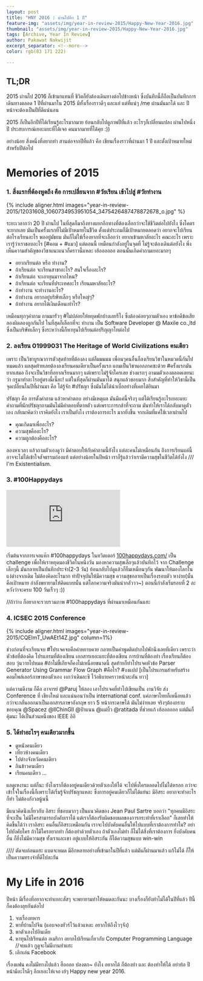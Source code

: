 ```yaml
---
layout: post
title: "HNY 2016 : ผ่านไปอีก 1 ปี"
feature-img: "assets/img/year-in-review-2015/Happy-New-Year-2016.jpg"
thumbnail: "assets/img/year-in-review-2015/Happy-New-Year-2016.jpg"
tags: [Archive, Year In Review]
author: Pakawat Nakwijit
excerpt_separator: <!--more-->
color: rgb(83 171 222)

---
```


## TL;DR
2015 ผ่านไป 2016 ก็เข้ามาแทนที่ ชีวิตก็ยังต้องเดินทางต่อไปข้างหน้า ซึ่งบันทึกนี้ก็ถือเป็นบันทึกการเดินทางตลอด 1 ปีที่ผ่านมาใน 2015 มีทั้งเรื่องราวดีๆ และแย่ แต่ที่แน่ๆ /me ผ่านมันมาได้ และ ปีหน้าจะต้องเป็นปีที่ดีแน่นอน

<!--more-->

2015 ก็เป็นอีกปีที่ได้เรียนรู้อะไรมากมาย ย้อนกลับไปดูภาพปีที่แล้ว อะไรๆก็เปลี่ยนแปลง ผ่านไปหนึ่งปี ประสบการณ์เยอะแยะที่ได้เจอ คนมากมายที่ได้คุย :))

อย่างน้อย สิ่งหนึ่งที่อยากทำ สานต่อจากปีที่แล้ว คือ เขียนเรื่องราวที่ผ่านมา 1 ปี และตั้งเป้าหมายใหม่สำหรับปีต่อไป

# Memories of 2015

### 1. สิ่งแรกที่ต้องพูดถึง คือ การเปลี่ยนจาก <span class="tag-en">#วัยเรียน</span> เข้าไปสู่ <span class="tag-en">#วัยทำงาน</span>

{% include aligner.html images="year-in-review-2015/12031608_1060734953951054_3475426487478872678_o.jpg" %}

ระยะเวลากว่า 20 ปี ผ่านไป ในที่สุดก็มาถึงทางแยกอีกทางที่ต้องเลือกว่าจะใช้ชีวิตต่อไปยังไง ซึ่งโคตรจะยากเลย มันเป็นครั้งแรกที่ไม่มีเป้าหมายในชีิวิต ตั้งแต่ประถมก็มีเป้าหมายตลอดว่า อยากจะไปเรียนต่อโรงเรียนอะไร พออยู่มัธยม มันก็ไม่ใช่เรื่องยากที่จะเลือกว่า อยากเข้ามหาลัยอะไร คณะอะไร เพราะเรารู้ว่าเราชอบอะไร [<span class="tag-en"><span class="tag-en">#คอม</span></span> + <span class="tag-en"><span class="tag-en">#แมว</span></span>] แต่ตอนนี้ เหมือนกำลังอยู่ในจุดที่ ไม่รู้จะต้องเดินต่อยังไง พึ่งเห็นความสำคัญของวิชาแนะแนวก็คราวนี้แหละ เฮ้ออออออ ตอนนั้นเกิดคำถามเยอะมากๆ

* อยากเรียนต่อ หรือ ทำงาน?
* ถ้าเรียนต่อ จะเรียนสาขาอะไร? สนใจเรื่องอะไร?
* ถ้าเรียนต่อ จะเอาทุนมาจากไหน?
* ถ้าเรียนต่อ จะเรียนที่ประเทศอะไร เรียนมหาลัยอะไร?
* ถ้าทำงาน จะทำงานอะไร?
* ถ้าทำงาน อยากอยู่บริษัทเล็กๆ หรือใหญ่ๆ?
* ถ้าทำงาน อยากได้เงินเดือนเท่าไร?


เหมือนทุกๆคำถาม ถามมารัวๆ <span class="tag-en"><span class="tag-en">#ไม่ปล่อยให้หยุดพักบ้างเลยรึไง</span></span> ซึ่งต้องค่อยๆถามตัวเอง หาข้อดีข้อเสีย ลองผิดลองถูกกันไป ในที่สุดก็เลือกที่จะ ทำงาน เป็น Software Developer @ Maxile co.,ltd ซึ่งเป็นบริษัทเล็กๆ ซึ่งระหว่างนี้ก็หาทุนไปเรียนต่อปริญญาโทต่อไป

### 2. ลงเรียน 01999031 The Heritage of World Civilizations คนเดียว
เพราะ เป็นวิชาบูรณาการตัวสุดท้ายที่ต้องลง แต่ลืมมมมม เพื่อนๆคนอื่นก็ลงเรียนวิชาในหมวดนี้กันไปหมดแล้ว ผลสุดท้ายเลยต้องลงเรียนคนเดียวเป็นครั้งแรก แถมเป็นวิชานอกภาคซะด้วย <span class="tag-en"><span class="tag-en">#ครั้งแรกมันยากเสมอ</span></span> ถึงจะเป็นวิชาที่อยากเรียนมากๆ แต่เพราะไม่รู้จักใครเลย ช่วงแรกๆ ถามมตัวเองตลอดเลยนะว่า กรูมาทำอะไรอยู่ตรงนี้เนี๊ยะ! แต่ในที่สุดก็ผ่านมันมาได้ สนุกแล้วชอบมาก สิ่งสำคัญที่ทำให้วิชานี้เป็นจุดเปลี่ยนในปีที่ผ่านมา คือ ได้รู้จัก <span class="tag-en"><span class="tag-en">#ปรัชญา</span></span> ซึ่งมันไม่ได้น่าเบื่ออย่างที่เคยได้ยินมา

ปรัชญา คือ การตั้งคำถาม แล้วหาคำตอบ อย่างมีเหตุผล มันมีแค่นี้จริงๆ แต่ได้เรียนรู้อะไรเยอะแยะ คำถามที่นักปรัชญาถามมันไม่มีคำตอบที่ตายตัว แต่เพราะการกล้าที่จะถาม มันทำให้เราได้กลับมาดูตัวเอง กลับมาคิดว่า เราคิดยังไง เราเป็นยังไง เราต้องการอะไร มากยิ่งขึ้น จากเดิมที่แค่ใช้เวลาผ่านไป

* คุณเกิดมาเพื่ออะไร?
* ความสุขคืออะไร?
* ความถูกต้องคืออะไร?

ลองหาเวลา แล้วถามตัวเองดูว่า มีคำตอบให้กับคำถามนี้ยังไง แต่ละคนไม่เหมือนกัน ถึงการเรียนแค่นี้ อาจจะไม่ได้เข้าใจสัจธรรมถ่องแท้ แต่อย่างน้อยในปีหน้า เราก็รู้แล้วว่าเรามีความสุขในชีวิตได้ยังไง /// I'm Existentialism.

### 3. #100Happydays


<div class="video-container">
    <iframe class="video" src="https://www.youtube.com/embed/y6Sxv-sUYtM" frameborder="0" allowfullscreen></iframe>
</div>

เริ่มต้นจากการเจอแท๊ก <span class="tag-en">#100happydays</span> ในทวิตเตอร์ [100happydays.com/](http://100happydays.com/) เป็น challenge เพื่อให้เราหยุดมองชีวิตในหนึ่งวัน มองหาความสุขเล็กๆแล้วบันทึกไว้ จาก Challenge เล็กๆนี้ มันกลายเป็นบันทึกประจำ(2-3 วัน) ย้อนกลับไปดูแล้วก็ยิ้มเหมือนๆกัน พัฒนาให้มองโลกในแง่ต่างจากเดิม ไม่ต้องคิดอะไรมาก ทำปัจจุบันให้มีความสุข ความสุขกลายเป็นเรื่องรอบตัว หาง่าย(นั้นคือเป้าหมาย กำลังพยายามให้คิดแบบนั้น แต่โลกความจริงมันน่ากลัววว~) ตอนนี้กำลังเริ่มรอบที่ 2 ละ หวังว่าจะครบ 100 วันเร็วๆ :))

//ถ้าว่าง ก็อยากจะรวบรวมภาพ <span class="tag-en">#100happydays</span> ที่ผ่านมาเหมือนกันแฮะ

### 4. ICSEC 2015 Conference

{% include aligner.html images="year-in-review-2015/CQElmT_UwAEt14Z.jpg" column=1%}

ช่วงก่อนที่จะเรียนจบ <span class="tag-en"><span class="tag-en">#โปรเจคจบคือคำหยาบคาย</span></span> กลายเป็นคำพูดติดปากไปพักนึงเลยทีเดียว เพราะว่าหัวข้อที่ต้องคิด โปรแกรมที่ต้องเขียน เอกสารเยอะแยะที่ต้องเขียน การบ้านที่ต้องทำ เรื่องเรียนก็ต้องสอบ วุ่นวายไปหมด <span class="tag-en"><span class="tag-en">#ถ้าไม่ขี้เกียจก็คงไม่เหนื่อยขนาดนี้</span></span>
สุดท้ายก็ทำโปรเจคหัวข้อ Parser Generator Using Grammar Flow Graph <span class="tag-en"><span class="tag-en">#คือไร</span></span>? <span class="tag-en"><span class="tag-en">#งงแปป</span></span> [เป็นโปรแกรมสำหรับสร้างคอมไพล์เลอร์ภาษาของตัวเอง งงกว่าเดิมละซิ ไว้อธิบายคราวหน้าละกัน ยาว]

แต่ความดีงาม ก็คือ อาจารย์ @Paruj ให้ลอง เอาโปรเจคที่ทำไปเขียนเป็น งานวิจัย ส่ง Conference ที่ เชียงใหม่ และแน่นอนว่าเป็น international conf. แค่ภาษาไทยก็เหนื่อยแล้ว กว่าจะกลั่นออกมาเป็นเอกสารภาษาอังกฤษ ยาว 5 หน้ากระดาษได้ มันไม่ง่ายเลย จริงๆต้องกราบขอบคุณ @Spacez @llChinGll @ป้าแนน @แม่บิ้ว @ratitada ที่ช่วยแก้ เฮ้ออออออ แต่มันก็คุ้มนะ ได้เป็นส่วนหนึ่งของ IEEE อิอิ

### 5. ได้ทำอะไรๆ คนเดียวมากขึ้น

* ดูหนังคนเดียว
* เที่ยวห้างคนเดียว
* ไปต่างจังหวัดคนเดียว
* กินข้าวคนเดียว
* เรียนคนเดียว ...

แลดูเหงานะ แต่ก็นะ ยังไงเราก็ต้องอยู่คนเดียวด้วยตัวเองให้ได้ จะไปพึ่งใครตลอดไปไม่ได้หรอก กว่าจะเข้าใจในเรื่องนี้ก็เพราะได้เริ่มรู้จักปรัชญาแหละ ซึ่งการอยู่คนเดียวก็ไม่ได้แย่นะ มีอิสระ อยากจะทำอะไรก็ทำ ไม่ต้องกังวลนู้นนี้

มีแนวคิดนึงเกี่ยวกับ อิสระ ที่ชอบมากๆ เป็นแนวคิดของ Jean Paul Sartre บอกว่า "ทุกคนมีอิสระที่จะเป็น ไม่มีใครสามารถบังคับเราได้ แต่เราก็ต้องรับผิดชอบผลของการกระทำที่เราเลือก" ก็เลยทำให้คิดขึ้นได้ว่า เราอิสระ คนอื่นก็อิสระเหมือนกัน เราจะไปบังคับคนอื่นให้ไปแบบที่เราต้องการทำไม? อย่าไปบังคับใคร ถ้าไ่มีใครอยากทำ ก็ต้องทำด้วยตัวเอง ถ้าตัวเองไม่ทำ ก็ไม่ได้สิ่งที่เราต้องการ
ยิ่งบังคับคนอื่น ก็ยิ่งไม่มีความสุข ทั้งเราและเขา อยู่แบบให้อิสระกัน ก็ได้ความสุขแบบ win-win

//// ตัดจบก่อนแฮะ แบตจะหมด มีอีกหลายอย่างที่เข้ามาในปีที่แล้ว แต่มันก็ผ่านมาแล้ว แก้ไม่ได้ ก็ให้เป็นความทรงจำที่ดีไปละกัน

# My Life in 2016

ปีหน้า มีเรื่องที่อยากจะทำเยอะสัสๆ จะพยายามทำให้หมดละกันนะ บางเรื่องก็ยังทำไม่ได้ในปีที่แล้ว ปีนี้ก็คงต้องลุยกันต่อไป
1. จบเรื่องทหาร
2. พาที่บ้านไปจีน (แอบจองทัวร์ไว้แล้วแหละ อยากให้ถึงไวๆจัง)
3. พาตัวเองไปอินเดีย
4. หาทุนไปเรียนต่อ อเมริกา อยากไปเรียนเกี่ยวกับ Computer Programming Language //จบแล้ว กูดูจะไม่มีงานทำแฮะ
5. เลิกเล่น Facebook

เรื่องแฟน คงไม่มีทางไปแล้ว ฮืออออ ปลงตก~ ยังไง อยากได้ ก็ต้องทำ และ ต้องทำให้ได้ อย่าท้อ ปีหน้ามีอะไรดีๆ อีกเยอะให้เจอ เย้ๆ Happy new year 2016.